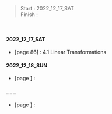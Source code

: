 >Start   : 2022_12_17_SAT<br>
>Finish  : 

<br>

#### 2022_12_17_SAT 
- [page 86] : 4.1 Linear Transformations 

#### 2022_12_18_SUN
- [page ] :

#### _ _ _
- [page ] :